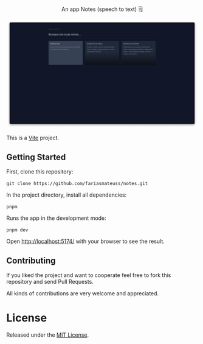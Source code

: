 <p align="center">
  An app Notes (speech to text) 🗒️
</p>

![Thumbnail](/docs/resources/thumbnail.png)

This is a [Vite](https://vitejs.dev/) project.

## Getting Started

First, clone this repository:

```
git clone https://github.com/fariasmateuss/notes.git
```

In the project directory, install all dependencies:

```
pnpm
```

Runs the app in the development mode:

```
pnpm dev
```

Open [http://localhost:5174/](http://localhost:5174/) with your browser to see the result.

## Contributing

If you liked the project and want to cooperate feel free to fork this repository and send Pull Requests.

All kinds of contributions are very welcome and appreciated.

# License

Released under the [MIT License](/LICENSE).
